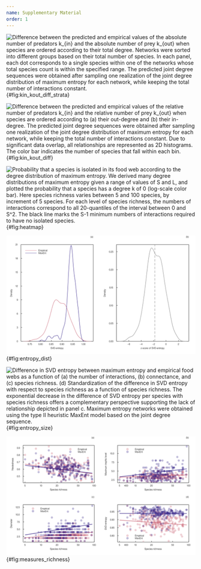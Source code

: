 ```yaml
---
name: Supplementary Material
order: 1
---
```


![Difference between the predicted and empirical values of the absolute number of predators $k_{in}$ and the absolute number of prey $k_{out}$ when species are ordered according to their total degree. Networks were sorted into different groups based on their total number of species. In each panel, each dot corresponds to a single species within one of the networks whose total species count is within the specified range. The predicted joint degree sequences were obtained after sampling one realization of the joint degree distribution of maximum entropy for each network, while keeping the total number of interactions constant.](figures/kin_kout_difference_strata.png){#fig:kin_kout_diff_strata}

![Difference between the predicted and empirical values of the relative number of predators $k_{in}$ and the relative number of prey $k_{out}$ when species are ordered according to (a) their out-degree and (b) their in-degree. The predicted joint degree sequences were obtained after sampling one realization of the joint degree distribution of maximum entropy for each network, while keeping the total number of interactions constant. Due to significant data overlap, all relationships are represented as 2D histograms. The color bar indicates the number of species that fall within each bin.](figures/kin_kout_difference.png){#fig:kin_kout_diff}

![Probability that a species is isolated in its food web according to the degree distribution of maximum entropy. We derived many degree distributions of maximum entropy given a range of values of $S$ and $L$, and plotted the probability that a species has a degree $k$ of $0$ (log-scale color bar). Here species richness varies between $5$ and $100$ species, by increment of $5$ species. For each level of species richness, the numbers of interactions correspond to all 20-quantiles of the interval between $0$ and $S^2$. The black line marks the $S-1$ minimum numbers of interactions required to have no isolated species.](figures/heatmap_disconnected.png){#fig:heatmap}

![(a) Distribution of the SVD entropy of empirical and maximum entropy food webs. Maximum entropy networks were obtained using the type II heuristic MaxEnt model based on the joint degree sequence. (b) Distribution of z-scores of the SVD entropy of all empirical food webs. Z-scores were computed using the mean and standard deviation of the distribution of SVD entropy of MaxEnt food webs (type II heuristic MaxEnt model). The dash line corresponds to the median z-score.](figures/entropy_distribution.png){#fig:entropy_dist}

![Difference in SVD entropy between maximum entropy and empirical food webs as a function of (a) the number of interactions, (b) connectance, and (c) species richness. (d) Standardization of the difference in SVD entropy with respect to species richness as a function of species richness. The exponential decrease in the difference of SVD entropy per species with species richness offers a complementary perspective supporting the lack of relationship depicted in panel c. Maximum entropy networks were obtained using the type II heuristic MaxEnt model based on the joint degree sequence.](figures/difference_entropy.png){#fig:entropy_size}

![Structure of empirical and maximum entropy food webs as a function of species richness. Maximum entropy networks were obtained using the type II heuristic MaxEnt model based on the joint degree sequence. (a) Nestedness (estimated using the spectral radius of the adjacency matrix), (b) the maximum trophic level, (c) the network diameter, and (d) the SVD entropy were measured on these empirical and maximum entropy food webs and plotted against species richness. Regression lines are plotted in each panel.](figures/measures_richness.png){#fig:measures_richness}
